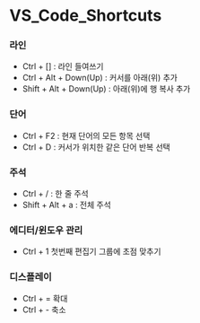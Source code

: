 # VS_Code_Shortcuts

### 라인

- Ctrl + [] : 라인 들여쓰기
- Ctrl + Alt + Down(Up) : 커서를 아래(위) 추가
- Shift + Alt + Down(Up) : 아래(위)에 행 복사 추가

### 단어

- Ctrl + F2 : 현재 단어의 모든 항목 선택
- Ctrl + D : 커서가 위치한 같은 단어 반복 선택

### 주석

- Ctrl + / : 한 줄 주석
- Shift + Alt + a : 전체 주석

### 에디터/윈도우 관리
- Ctrl + 1	첫번째 편집기 그룹에 초점 맞추기

### 디스플레이
- Ctrl + =	확대
- Ctrl + -	축소
